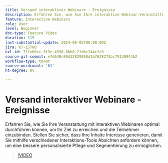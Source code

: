 ```yaml
---
title: Versand interaktiver Webinare - Ereignisse
description: Erfahren Sie, wie Sie Ihre interaktive Webinar-Veranstaltung optimal durchführen können.
feature: Interactive Webinars
role: User
level: Beginner
doc-type: Feature Video
duration: 119
last-substantial-update: 2024-06-05T00:00:00Z
jira: KT-15700
exl-id: 71feb0cc-3f3e-4396-8bb0-21dbc244cfc8
source-git-commit: e7d640c69d32829850d1b7628273bc79130944b2
workflow-type: tm+mt
source-wordcount: '61'
ht-degree: 0%

---
```


# Versand interaktiver Webinare - Ereignisse

Erfahren Sie, wie Sie Ihre Veranstaltung mit interaktiven Webinaren optimal durchführen können, um Ihr Ziel zu erreichen und die Teilnehmer einzubinden. Stellen Sie sicher, dass Ihre Inhalte Interesse generieren, damit Sie mithilfe verschiedener Interaktions-Tools Absichten anfordern können, um eine bessere personalisierte Pflege und Segmentierung zu ermöglichen.

>[!VIDEO](https://video.tv.adobe.com/v/3429638/?learn=on)
